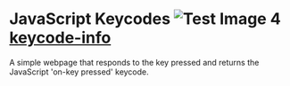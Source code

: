 # JavaScript Keycodes ![Test Image 4](https://img.icons8.com/officexs/16/000000/long-arrow-right.png) [keycode-info](https://keycode-info.netlify.app/)

A simple webpage that responds to the key pressed and returns the JavaScript 'on-key pressed' keycode.
